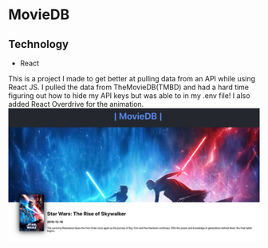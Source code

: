 # MovieDB

## Technology

- React

This is a project I made to get better at pulling data from an API while using React JS. I pulled the data from TheMovieDB(TMBD) and had a hard time figuring out how to hide my API keys but was able to in my .env file! I also added React Overdrive for the animation.
![](./screenshot.png)